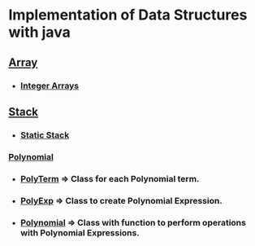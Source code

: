 # Implementation of Data Structures with java

## [Array](./src/DataStructs/Array)
- ### [Integer Arrays](./src/DataStructs/Array/IntArr.java )
## [Stack](./src/DataStructs/Stack)
- ### [Static Stack](./src/DataStructs/Stack/StackArrImpl.java)
### [Polynomial](./src/DataStructs/Polynomial)
- ### [PolyTerm](./src/DataStructs/Polynomial/PolyTerm.java) => Class for each Polynomial term.
- ### [PolyExp](./src/DataStructs/Polynomial/PolyExp.java) => Class to create Polynomial Expression.
- ### [Polynomial](./src/DataStructs/Polynomial/Polynomial.java) => Class with function to perform operations with Polynomial Expressions.

